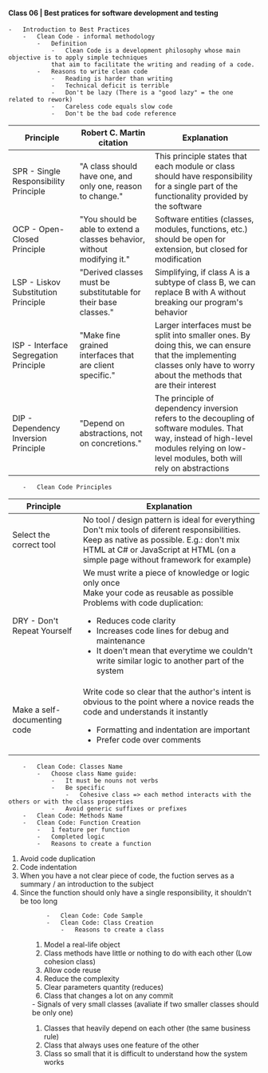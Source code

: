 #### Class 06 | Best pratices for software development and testing
    -   Introduction to Best Practices
        -   Clean Code - informal methodology
            -   Definition
                -   Clean Code is a development philosophy whose main objective is to apply simple techniques 
                that aim to facilitate the writing and reading of a code.
            -   Reasons to write clean code
                -   Reading is harder than writing
                -   Technical deficit is terrible
                -   Don't be lazy (There is a "good lazy" = the one related to rework)
                -   Careless code equals slow code
                -   Don't be the bad code reference
<table>
    <thead>
        <tr> 
            <th>Principle</th>
            <th>Robert C. Martin citation</th> 
            <th>Explanation</th>
        </tr>
    </thead>
    <tbody>
        <tr> 
            <td>SPR - Single Responsibility Principle</td>
            <td>"A class should have one, and only one, reason to change."</td> 
            <td>This principle states that each module or class should have responsibility for a single part of the functionality provided by the software</td>
        </tr>
        <tr> 
            <td>OCP - Open-Closed Principle</td>
            <td>"You should be able to extend a classes behavior, without modifying it."</td> 
            <td>Software entities (classes, modules, functions, etc.) should be open for extension, but closed for modification</td>
        </tr>
        <tr> 
            <td>LSP - Liskov Substitution Principle</td>
            <td>"Derived classes must be substitutable for their base classes."</td> 
            <td>Simplifying, if class A is a subtype of class B, we can replace B with A without breaking our program's behavior</td>
        </tr>
        <tr> 
            <td>ISP - Interface Segregation Principle</td>
            <td>"Make fine grained interfaces that are client specific."</td> 
            <td>Larger interfaces must be split into smaller ones. By doing this, we can ensure that the implementing classes only have to worry about the methods that are their interest</td>
        </tr>
        <tr> 
            <td>DIP - Dependency Inversion Principle</td>
            <td>"Depend on abstractions, not on concretions."</td> 
            <td>The principle of dependency inversion refers to the decoupling of software modules. That way, instead of high-level modules relying on low-level modules, both will rely on abstractions</td>
        </tr>
    </tbody>
</table>

```
    -   Clean Code Principles
```
<table>
    <thead>
        <tr> 
            <th>Principle</th>
            <th>Explanation</th>
        </tr>
    </thead>
    <tbody>
        <tr> 
            <td>Select the correct tool</td>
            <td>No tool / design pattern is ideal for everything <br>Don't mix tools of diferent responsibilities. Keep as native as possible. E.g.: don't mix HTML at C# or JavaScript at HTML (on a simple page without framework for example)</td>
        </tr>
        <tr> 
            <td>DRY - Don't Repeat Yourself</td>
            <td>
                We must write a piece of knowledge or logic only once <br>Make your code as reusable as possible <br>Problems with code duplication:
                <ul>
                    <li>Reduces code clarity</li>
                    <li>Increases code lines for debug and maintenance</li>
                    <li>It doen't mean that everytime we couldn't write similar logic to another part of the system</li>
                </ul>
            </td>
        </tr>
        <tr> 
            <td>Make a self-documenting code</td>
            <td>
                Write code so clear that the author's intent is obvious to the point where a novice reads the code and understands it instantly
                <ul>
                    <li>Formatting and indentation are important</li>
                    <li>Prefer code over comments</li>
                </ul>
            </td>
        </tr>
    </tbody>
</table>

```
    -   Clean Code: Classes Name
        -   Choose class Name guide:
            -   It must be nouns not verbs
            -   Be specific
                -   Cohesive class => each method interacts with the others or with the class properties
            -   Avoid generic suffixes or prefixes
    -   Clean Code: Methods Name
    -   Clean Code: Function Creation
        -   1 feature per function
        -   Completed logic
        -   Reasons to create a function
```
<ol>
    <li>Avoid code duplication</li>
    <li>Code indentation</li>
    <li>When you have a not clear piece of code, the fuction serves as a summary / an introduction to the subject</li>
    <li>Since the function should only have a single responsibility, it shouldn't be too long</li>
<ol>

```
    -   Clean Code: Code Sample
    -   Clean Code: Class Creation
        -   Reasons to create a class
```
        
<ol>
    <li>Model a real-life object</li>
    <li>Class methods have little or nothing to do with each other (Low cohesion class)</li>
    <li>Allow code reuse</li>
    <li>Reduce the complexity</li>
    <li>Clear parameters quantity (reduces)</li>
    <li>Class that changes a lot on any commit</li>
</ol>
-   Signals of very small classes (avaliate if two smaller classes should be only one)
<ol>
    <li>Classes that heavily depend on each other (the same business rule)</li>
    <li>Class that always uses one feature of the other</li>
    <li>Class so small that it is difficult to understand how the system works</li>
</ol>